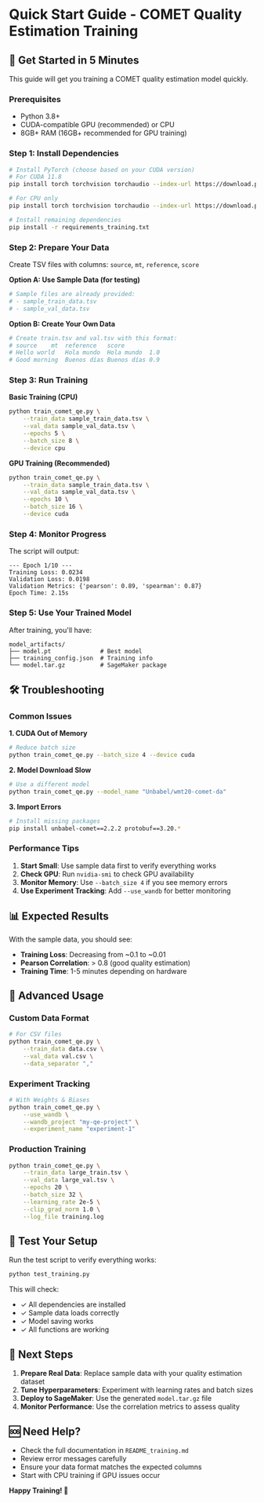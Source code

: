# Quick Start Guide - COMET Quality Estimation Training

## 🚀 Get Started in 5 Minutes

This guide will get you training a COMET quality estimation model quickly.

### Prerequisites

- Python 3.8+
- CUDA-compatible GPU (recommended) or CPU
- 8GB+ RAM (16GB+ recommended for GPU training)

### Step 1: Install Dependencies

```bash
# Install PyTorch (choose based on your CUDA version)
# For CUDA 11.8
pip install torch torchvision torchaudio --index-url https://download.pytorch.org/whl/cu118

# For CPU only
pip install torch torchvision torchaudio --index-url https://download.pytorch.org/whl/cpu

# Install remaining dependencies
pip install -r requirements_training.txt
```

### Step 2: Prepare Your Data

Create TSV files with columns: `source`, `mt`, `reference`, `score`

**Option A: Use Sample Data (for testing)**
```bash
# Sample files are already provided:
# - sample_train_data.tsv
# - sample_val_data.tsv
```

**Option B: Create Your Own Data**
```bash
# Create train.tsv and val.tsv with this format:
# source	mt	reference	score
# Hello world	Hola mundo	Hola mundo	1.0
# Good morning	Buenos días	Buenos días	0.9
```

### Step 3: Run Training

**Basic Training (CPU)**
```bash
python train_comet_qe.py \
    --train_data sample_train_data.tsv \
    --val_data sample_val_data.tsv \
    --epochs 5 \
    --batch_size 8 \
    --device cpu
```

**GPU Training (Recommended)**
```bash
python train_comet_qe.py \
    --train_data sample_train_data.tsv \
    --val_data sample_val_data.tsv \
    --epochs 10 \
    --batch_size 16 \
    --device cuda
```

### Step 4: Monitor Progress

The script will output:
```
--- Epoch 1/10 ---
Training Loss: 0.0234
Validation Loss: 0.0198
Validation Metrics: {'pearson': 0.89, 'spearman': 0.87}
Epoch Time: 2.15s
```

### Step 5: Use Your Trained Model

After training, you'll have:
```
model_artifacts/
├── model.pt              # Best model
├── training_config.json  # Training info
└── model.tar.gz          # SageMaker package
```

## 🛠️ Troubleshooting

### Common Issues

**1. CUDA Out of Memory**
```bash
# Reduce batch size
python train_comet_qe.py --batch_size 4 --device cuda
```

**2. Model Download Slow**
```bash
# Use a different model
python train_comet_qe.py --model_name "Unbabel/wmt20-comet-da"
```

**3. Import Errors**
```bash
# Install missing packages
pip install unbabel-comet==2.2.2 protobuf==3.20.*
```

### Performance Tips

1. **Start Small**: Use sample data first to verify everything works
2. **Check GPU**: Run `nvidia-smi` to check GPU availability
3. **Monitor Memory**: Use `--batch_size 4` if you see memory errors
4. **Use Experiment Tracking**: Add `--use_wandb` for better monitoring

## 📊 Expected Results

With the sample data, you should see:
- **Training Loss**: Decreasing from ~0.1 to ~0.01
- **Pearson Correlation**: > 0.8 (good quality estimation)
- **Training Time**: 1-5 minutes depending on hardware

## 🔧 Advanced Usage

### Custom Data Format
```bash
# For CSV files
python train_comet_qe.py \
    --train_data data.csv \
    --val_data val.csv \
    --data_separator ","
```

### Experiment Tracking
```bash
# With Weights & Biases
python train_comet_qe.py \
    --use_wandb \
    --wandb_project "my-qe-project" \
    --experiment_name "experiment-1"
```

### Production Training
```bash
python train_comet_qe.py \
    --train_data large_train.tsv \
    --val_data large_val.tsv \
    --epochs 20 \
    --batch_size 32 \
    --learning_rate 2e-5 \
    --clip_grad_norm 1.0 \
    --log_file training.log
```

## 🧪 Test Your Setup

Run the test script to verify everything works:
```bash
python test_training.py
```

This will check:
- ✓ All dependencies are installed
- ✓ Sample data loads correctly
- ✓ Model saving works
- ✓ All functions are working

## 📝 Next Steps

1. **Prepare Real Data**: Replace sample data with your quality estimation dataset
2. **Tune Hyperparameters**: Experiment with learning rates and batch sizes
3. **Deploy to SageMaker**: Use the generated `model.tar.gz` file
4. **Monitor Performance**: Use the correlation metrics to assess quality

## 🆘 Need Help?

- Check the full documentation in `README_training.md`
- Review error messages carefully
- Ensure your data format matches the expected columns
- Start with CPU training if GPU issues occur

**Happy Training! 🎯**